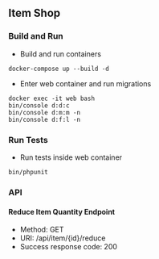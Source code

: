 ## Item Shop

### Build and Run

- Build and run containers
```
docker-compose up --build -d
```

- Enter web container and run migrations
```
docker exec -it web bash
bin/console d:d:c
bin/console d:m:m -n
bin/console d:f:l -n
```

### Run Tests

- Run tests inside web container
```
bin/phpunit 
```

### API

#### Reduce Item Quantity Endpoint

- Method: GET
- URI: /api/item/{id}/reduce
- Success response code: 200 
